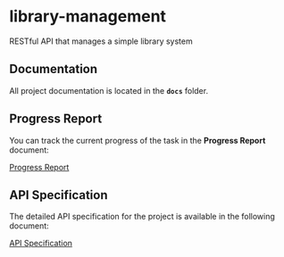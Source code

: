 # library-management
RESTful API that manages a simple library system

## Documentation

All project documentation is located in the **`docs`** folder.

## Progress Report
You can track the current progress of the task in the **Progress Report** document:

[Progress Report](docs/Progress_report.pdf)

## API Specification
The detailed API specification for the project is available in the following document:

[API Specification](docs/api_specification_doc.pdf)
